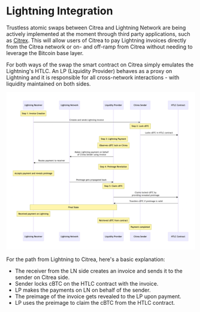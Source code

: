 # Lightning Integration

Trustless atomic swaps between Citrea and Lightning Network are being actively implemented at the moment through third party applications, such as [Citrex](https://citrex.xyz). This will allow users of Citrea to pay Lightning invoices directly from the Citrea network or on- and off-ramp from Citrea without needing to leverage the Bitcoin base layer.

For both ways of the swap the smart contract on Citrea simply emulates the Lightning's HTLC. An LP (Liquidity Provider) behaves as a proxy on Lightning and it is responsible for all cross-network interactions - with liquidity maintained on both sides.

![Lightning Atomic Swap Diagram](/.gitbook/assets/lightning_atomic_swap.png)

For the path from Lightning to Citrea, here's a basic explanation:
- The receiver from the LN side creates an invoice and sends it to the sender on Citrea side.
- Sender locks cBTC on the HTLC contract with the invoice.
- LP makes the payments on LN on behalf of the sender.
- The preimage of the invoice gets revealed to the LP upon payment.
- LP uses the preimage to claim the cBTC from the HTLC contract.

